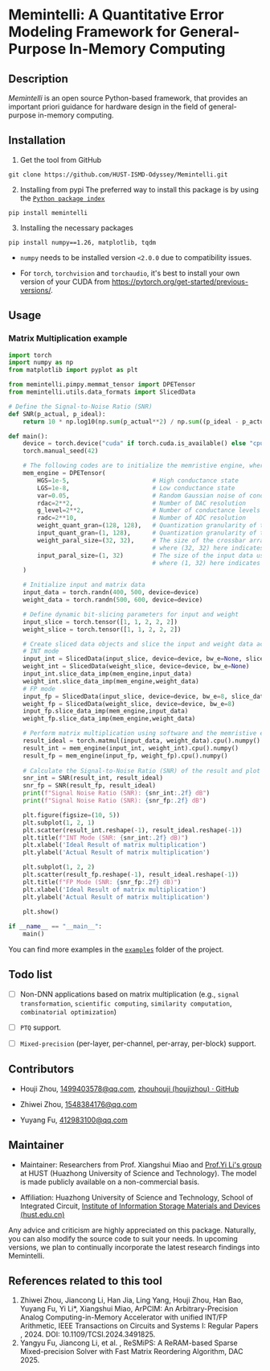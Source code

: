 # Memintelli: A Quantitative Error Modeling Framework for General-Purpose In-Memory Computing

## Description

_Memintelli_ is an open source Python-based framework, that provides an important priori guidance for hardware design in the field of general-purpose in-memory computing. 

## Installation
1. Get the tool from GitHub
```
git clone https://github.com/HUST-ISMD-Odyssey/Memintelli.git
```
2. Installing from pypi
The preferred way to install this package is by using the [`Python package index`](https://pypi.org/project/memintelli/)
```
pip install memintelli
```
3. Installing the necessary packages
```
pip install numpy==1.26, matplotlib, tqdm
```
* `numpy` needs to be installed version `<2.0.0` due to compatibility issues. 

* For `torch`, `torchvision` and `torchaudio`, it's best to install your own version of your CUDA from https://pytorch.org/get-started/previous-versions/. 

## Usage
### Matrix Multiplication example
```python
import torch
import numpy as np
from matplotlib import pyplot as plt

from memintelli.pimpy.memmat_tensor import DPETensor
from memintelli.utils.data_formats import SlicedData

# Define the Signal-to-Noise Ratio (SNR)
def SNR(p_actual, p_ideal):
    return 10 * np.log10(np.sum(p_actual**2) / np.sum((p_ideal - p_actual)**2))

def main():
    device = torch.device("cuda" if torch.cuda.is_available() else "cpu")
    torch.manual_seed(42)

    # The following codes are to initialize the memristive engine, where the parameters are the same as the memristor crossbar array. 
    mem_engine = DPETensor(
        HGS=1e-5,                       # High conductance state
        LGS=1e-8,                       # Low conductance state
        var=0.05,                       # Random Gaussian noise of conductance
        rdac=2**2,                      # Number of DAC resolution 
        g_level=2**2,                   # Number of conductance levels
        radc=2**10,                     # Number of ADC resolution 
        weight_quant_gran=(128, 128),   # Quantization granularity of the weight matrix
        input_quant_gran=(1, 128),      # Quantization granularity of the input matrix
        weight_paral_size=(32, 32),     # The size of the crossbar array used for parallel computation, 
                                        # where (32, 32) here indicates that the weight matrix is divided into 32x32 sub-arrays for parallel computation
        input_paral_size=(1, 32)        # The size of the input data used for parallel computation,
                                        # where (1, 32) here indicates that the input matrix is divided into 1×32 sub-inputs for parallel computation
    )

    # Initialize input and matrix data
    input_data = torch.randn(400, 500, device=device)
    weight_data = torch.randn(500, 600, device=device)

    # Define dynamic bit-slicing parameters for input and weight
    input_slice = torch.tensor([1, 1, 2, 2, 2])
    weight_slice = torch.tensor([1, 1, 2, 2, 2])

    # Create sliced data objects and slice the input and weight data according to the memristive engine's parameters 
    # INT mode
    input_int = SlicedData(input_slice, device=device, bw_e=None, slice_data_flag=True)
    weight_int = SlicedData(weight_slice, device=device, bw_e=None)
    input_int.slice_data_imp(mem_engine,input_data)
    weight_int.slice_data_imp(mem_engine,weight_data)
    # FP mode
    input_fp = SlicedData(input_slice, device=device, bw_e=8, slice_data_flag=True)
    weight_fp = SlicedData(weight_slice, device=device, bw_e=8)
    input_fp.slice_data_imp(mem_engine,input_data)
    weight_fp.slice_data_imp(mem_engine,weight_data)

    # Perform matrix multiplication using software and the memristive engine with INT and FP modes. The functions are equivalent to torch.matmul(input_data, weight_data) 
    result_ideal = torch.matmul(input_data, weight_data).cpu().numpy()
    result_int = mem_engine(input_int, weight_int).cpu().numpy()
    result_fp = mem_engine(input_fp, weight_fp).cpu().numpy()
    
    # Calculate the Signal-to-Noise Ratio (SNR) of the result and plot the scatter plot of the expected and measured values 
    snr_int = SNR(result_int, result_ideal)
    snr_fp = SNR(result_fp, result_ideal)
    print(f"Signal Noise Ratio (SNR): {snr_int:.2f} dB")
    print(f"Signal Noise Ratio (SNR): {snr_fp:.2f} dB")

    plt.figure(figsize=(10, 5))
    plt.subplot(1, 2, 1)
    plt.scatter(result_int.reshape(-1), result_ideal.reshape(-1))
    plt.title(f"INT Mode (SNR: {snr_int:.2f} dB)")
    plt.xlabel('Ideal Result of matrix multiplication')
    plt.ylabel('Actual Result of matrix multiplication')

    plt.subplot(1, 2, 2)
    plt.scatter(result_fp.reshape(-1), result_ideal.reshape(-1))
    plt.title(f"FP Mode (SNR: {snr_fp:.2f} dB)")
    plt.xlabel('Ideal Result of matrix multiplication')
    plt.ylabel('Actual Result of matrix multiplication')

    plt.show()
    
if __name__ == "__main__":
    main()
```
You can find more examples in the <u>[`examples`](./examples)</u> folder of the project. 

## Todo list
- [ ] Non-DNN applications based on matrix multiplication (e.g., `signal transformation`, `scientific computing`, `similarity computation`, `combinatorial optimization`)
- [ ] `PTQ` support. 
- [ ] `Mixed-precision` (per-layer, per-channel, per-array, per-block) support.
   

## Contributors

- Houji Zhou, [1499403578@qq.com](mailto:1499403578@qq.com), [zhouhouji (houjizhou) · GitHub](https://github.com/zhouhouji)

- Zhiwei Zhou, [1548384176@qq.com](mailto:1548384176@qq.com)

- Yuyang Fu, [412983100@qq.com](mailto:412983100@qq.com)

## Maintainer

- Maintainer: Researchers from Prof. Xiangshui Miao and [Prof.Yi Li's group](http://ismd.hust.edu.cn/info/1077/1257.htm) at HUST (Huazhong University of Science and Technology). The model is made publicly available on a non-commercial basis.

- Affiliation: Huazhong University of Science and Technology, School of Integrated Circuit,  [Institute of Information Storage Materials and Devices (hust.edu.cn)](http://ismd.hust.edu.cn/)

Any advice and criticism are highly appreciated on this package. Naturally, you can also modify the source code to suit your needs. In upcoming versions, we plan to continually incorporate the latest research findings into Memintelli. 

## References related to this tool
1. Zhiwei Zhou, Jiancong Li, Han Jia, Ling Yang, Houji Zhou, Han Bao, Yuyang Fu, Yi Li*, Xiangshui Miao, ArPCIM: An Arbitrary-Precision Analog Computing-in-Memory Accelerator with unified INT/FP Arithmetic,  IEEE Transactions on Circuits and Systems I: Regular Papers , 2024.  DOI: 10.1109/TCSI.2024.3491825.
2. Yangyu Fu, Jiancong Li, et al. , ReSMiPS: A ReRAM-based Sparse Mixed-precision Solver with Fast Matrix Reordering Algorithm, DAC 2025.

